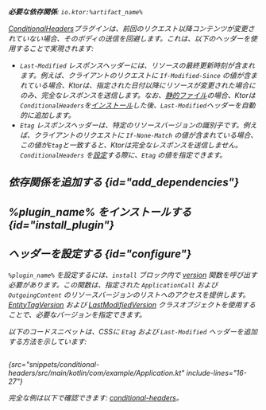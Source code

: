 [//]: # (title: 条件付きヘッダー)

<primary-label ref="server-plugin"/>

<var name="artifact_name" value="ktor-server-conditional-headers"/>
<var name="package_name" value="io.ktor.server.plugins.conditionalheaders"/>
<var name="plugin_name" value="ConditionalHeaders"/>

<tldr>
<p>
<b>必要な依存関係</b>: <code>io.ktor:%artifact_name%</code>
</p>
<var name="example_name" value="conditional-headers"/>
<include from="lib.topic" element-id="download_example"/>
<include from="lib.topic" element-id="native_server_supported"/>
</tldr>

[ConditionalHeaders](https://api.ktor.io/ktor-server/ktor-server-plugins/ktor-server-conditional-headers/io.ktor.server.plugins.conditionalheaders/-conditional-headers.html)プラグインは、前回のリクエスト以降コンテンツが変更されていない場合、そのボディの送信を回避します。これは、以下のヘッダーを使用することで実現されます:
*   `Last-Modified` レスポンスヘッダーには、リソースの最終更新時刻が含まれます。例えば、クライアントのリクエストに `If-Modified-Since` の値が含まれている場合、Ktorは、指定された日付以降にリソースが変更された場合にのみ、完全なレスポンスを送信します。なお、[静的ファイル](server-static-content.md)の場合、Ktorは`ConditionalHeaders`を[インストール](#install_plugin)した後、`Last-Modified`ヘッダーを自動的に追加します。
*   `Etag` レスポンスヘッダーは、特定のリソースバージョンの識別子です。例えば、クライアントのリクエストに `If-None-Match` の値が含まれている場合、この値が`Etag`と一致すると、Ktorは完全なレスポンスを送信しません。`ConditionalHeaders` を[設定](#configure)する際に、`Etag` の値を指定できます。

## 依存関係を追加する {id="add_dependencies"}

<include from="lib.topic" element-id="add_ktor_artifact_intro"/>
<include from="lib.topic" element-id="add_ktor_artifact"/>

## %plugin_name% をインストールする {id="install_plugin"}

<include from="lib.topic" element-id="install_plugin"/>
<include from="lib.topic" element-id="install_plugin_route"/>

## ヘッダーを設定する {id="configure"}

`%plugin_name%` を設定するには、`install` ブロック内で [version](https://api.ktor.io/ktor-server/ktor-server-plugins/ktor-server-conditional-headers/io.ktor.server.plugins.conditionalheaders/-conditional-headers-config/version.html) 関数を呼び出す必要があります。この関数は、指定された `ApplicationCall` および `OutgoingContent` のリソースバージョンのリストへのアクセスを提供します。[EntityTagVersion](https://api.ktor.io/ktor-http/io.ktor.http.content/-entity-tag-version/index.html) および [LastModifiedVersion](https://api.ktor.io/ktor-http/io.ktor.http.content/-last-modified-version/index.html) クラスオブジェクトを使用することで、必要なバージョンを指定できます。

以下のコードスニペットは、CSSに `Etag` および `Last-Modified` ヘッダーを追加する方法を示しています:
```kotlin
```
{src="snippets/conditional-headers/src/main/kotlin/com/example/Application.kt" include-lines="16-27"}

完全な例は以下で確認できます: [conditional-headers](https://github.com/ktorio/ktor-documentation/tree/%ktor_version%/codeSnippets/snippets/conditional-headers)。